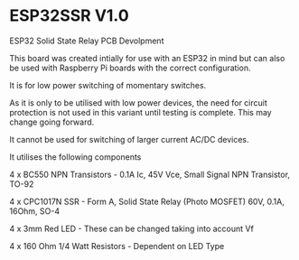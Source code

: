 # ESP32SSR V1.0
ESP32 Solid State Relay PCB Devolpment

This board was created intially for use with an ESP32 in mind but can also be used with Raspberry Pi boards with the correct configuration.

It is for low power switching of momentary switches.

As it is only to be utilised with low power devices, the need for circuit protection is not used in this variant until testing is complete.
This may change going forward.

It cannot be used for switching of larger current AC/DC devices.

It utilises the following components

4 x BC550 NPN Transistors - 0.1A Ic, 45V Vce, Small Signal NPN Transistor, TO-92

4 x CPC1017N SSR - Form A, Solid State Relay (Photo MOSFET) 60V, 0.1A, 16Ohm, SO-4

4 x 3mm Red LED - These can be changed taking into account Vf

4 x 160 Ohm 1/4 Watt Resistors - Dependent on LED Type

